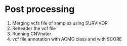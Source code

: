 # Post processing 

1) Merging vcfs file of samples using SURVIVOR 
2) Reheader the vcf file 
3) Running CNVnator
4) vcf file annotation with ACMG class and with SCORE 
